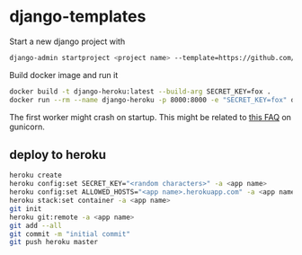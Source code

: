 # django-templates
Start a new django project with 

```bash
django-admin startproject <project name> --template=https://github.com/ViggieSmalls/django-templates/archive/heroku.zip --name=Dockerfile --name=heroku.yml
```

Build docker image and run it
```bash
docker build -t django-heroku:latest --build-arg SECRET_KEY=fox .
docker run --rm --name django-heroku -p 8000:8000 -e "SECRET_KEY=fox" django-heroku:latest
```
The first worker might crash on startup. This might be related to [this FAQ](https://docs.gunicorn.org/en/stable/faq.html#why-are-workers-silently-killed) on gunicorn.

## deploy to heroku
```bash
heroku create
heroku config:set SECRET_KEY="<random characters>" -a <app name>
heroku config:set ALLOWED_HOSTS="<app name>.herokuapp.com" -a <app name>
heroku stack:set container -a <app name>
git init
heroku git:remote -a <app name>
git add --all
git commit -m "initial commit"
git push heroku master
```
